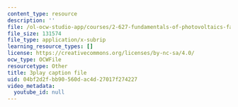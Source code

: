 ```yaml
---
content_type: resource
description: ''
file: /ol-ocw-studio-app/courses/2-627-fundamentals-of-photovoltaics-fall-2013/04bf2d2fbb90560dac4d27017f274227_BcVzc6IGwS0.vtt
file_size: 131574
file_type: application/x-subrip
learning_resource_types: []
license: https://creativecommons.org/licenses/by-nc-sa/4.0/
ocw_type: OCWFile
resourcetype: Other
title: 3play caption file
uid: 04bf2d2f-bb90-560d-ac4d-27017f274227
video_metadata:
  youtube_id: null
---
```

